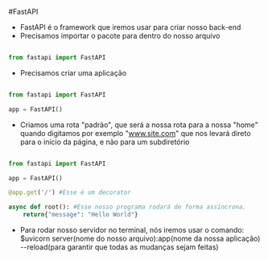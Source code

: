 #FastAPI 


- FastAPI é o framework que iremos usar para criar nosso back-end
- Precisamos importar o pacote para dentro do nosso arquivo

```python

from fastapi import FastAPI

```

- Precisamos criar uma aplicação

```python

from fastapi import FastAPI

app = FastAPI()

```

- Criamos uma rota "padrão", que será a nossa rota para a nossa "home" quando digitamos por exemplo "www.site.com" que nos levará direto para o início da página, e não para um subdiretório

```python

from fastapi import FastAPI

app = FastAPI()

@app.get('/') #Esse é um decorator

async def root(): #Esse nosso programa rodará de forma assíncrona.
	return{"message": "Hello World"}
```

- Para rodar nosso servidor no terminal, nós iremos usar o comando: $uvicorn server(nome do nosso arquivo):app(nome da nossa aplicação) --reload(para garantir que todas as mudanças sejam feitas)
